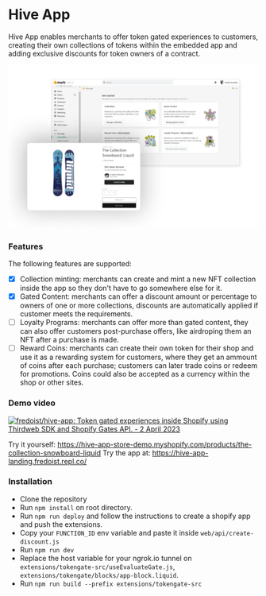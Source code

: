 # Hive App

Hive App enables merchants to offer token gated experiences to customers, creating their own collections of tokens within the embedded app and adding exclusive discounts for token owners of a contract.

![Preview](.github/preview.png)

### Features

The following features are supported:

- [x] Collection minting: merchants can create and mint a new NFT collection inside the app so they don't have to go somewhere else for it.
- [x] Gated Content: merchants can offer a discount amount or percentage to owners of one or more collections, discounts are automatically applied if customer meets the requirements.
- [ ] Loyalty Programs: merchants can offer more than gated content, they can also offer customers post-purchase offers, like airdroping them an NFT after a purchase is made.
- [ ] Reward Coins: merchants can create their own token for their shop and use it as a rewarding system for customers, where they get an ammount of coins after each purchase; customers can later trade coins or redeem for promotions. Coins could also be accepted as a currency within the shop or other sites.

### Demo video

[![fredoist/hive-app: Token gated experiences inside Shopify using Thirdweb SDK and Shopify Gates API. - 2 April 2023](https://cdn.loom.com/sessions/thumbnails/6bc5a87cd12f4ab39d07866c242f9fe0-with-play.gif)](https://www.loom.com/share/6bc5a87cd12f4ab39d07866c242f9fe0)

Try it yourself: https://hive-app-store-demo.myshopify.com/products/the-collection-snowboard-liquid
Try the app at: https://hive-app-landing.fredoist.repl.co/

### Installation

- Clone the repository
- Run `npm install` on root directory.
- Run `npm run deploy` and follow the instructions to create a shopify app and push the extensions.
- Copy your `FUNCTION_ID` env variable and paste it inside `web/api/create-discount.js`
- Run `npm run dev`
- Replace the host variable for your ngrok.io tunnel on `extensions/tokengate-src/useEvaluateGate.js`, `extensions/tokengate/blocks/app-block.liquid`.
- Run `npm run build --prefix extensions/tokengate-src`

